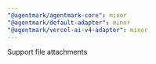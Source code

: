 ```yaml
---
"@agentmark/agentmark-core": minor
"@agentmark/default-adapter": minor
"@agentmark/vercel-ai-v4-adapter": minor
---
```


Support file attachments
